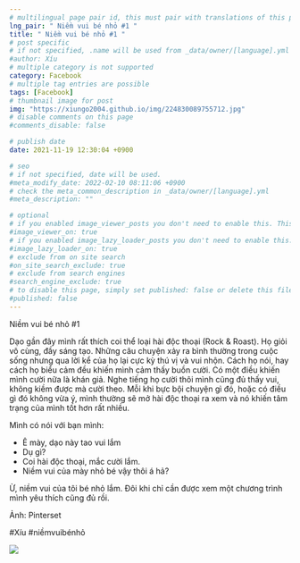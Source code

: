 ```yaml
---
# multilingual page pair id, this must pair with translations of this page. (This name must be unique)
lng_pair: " Niềm vui bé nhỏ #1 "
title: " Niềm vui bé nhỏ #1 "
# post specific
# if not specified, .name will be used from _data/owner/[language].yml
#author: Xíu
# multiple category is not supported
category: Facebook
# multiple tag entries are possible
tags: [Facebook]
# thumbnail image for post
img: "https://xiungo2004.github.io/img/224830089755712.jpg"
# disable comments on this page
#comments_disable: false

# publish date
date: 2021-11-19 12:30:04 +0900

# seo
# if not specified, date will be used.
#meta_modify_date: 2022-02-10 08:11:06 +0900
# check the meta_common_description in _data/owner/[language].yml
#meta_description: ""

# optional
# if you enabled image_viewer_posts you don't need to enable this. This is only if image_viewer_posts = false
#image_viewer_on: true
# if you enabled image_lazy_loader_posts you don't need to enable this. This is only if image_lazy_loader_posts = false
#image_lazy_loader_on: true
# exclude from on site search
#on_site_search_exclude: true
# exclude from search engines
#search_engine_exclude: true
# to disable this page, simply set published: false or delete this file
#published: false
---
```


<!-- outline-start -->

Niềm vui bé nhỏ #1

Dạo gần đây mình rất thích coi thể loại hài độc thoại (Rock & Roast). Họ giỏi vô cùng, đầy sáng tạo. Những câu chuyện xảy ra bình thường trong cuộc sống nhưng qua lời kể của họ lại cực kỳ thú vị và vui nhộn. Cách họ nói, hay cách họ biểu cảm đều khiến mình cảm thấy buồn cười. Có một điều khiến mình cười nữa là khán giả. Nghe tiếng họ cười thôi mình cũng đủ thấy vui, không kiềm được mà cười theo. Mỗi khi bực bội chuyện gì đó, hoặc có điều gì đó không vừa ý, mình thường sẽ mở hài độc thoại ra xem và nó khiến tâm trạng của mình tốt hơn rất nhiều.

Mình có nói với bạn mình:
- Ê mày, dạo này tao vui lắm
- Dụ gì?
- Coi hài độc thoại, mắc cười lắm.
- Niềm vui của mày nhỏ bé vậy thôi á hả?

Ừ, niềm vui của tôi bé nhỏ lắm. Đôi khi chỉ cần được xem một chương trình mình yêu thích cũng đủ rồi.

Ảnh: Pinterset

#Xíu
#niềmvuibénhỏ

<!-- outline-end -->

<img src= "https://xiungo2004.github.io/img/224830089755712.jpg">